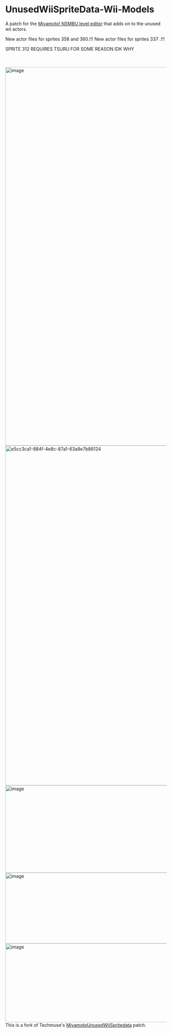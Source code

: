 # UnusedWiiSpriteData-Wii-Models
A patch for the [Miyamoto! NSMBU level editor](https://github.com/aboood40091/Miyamoto) that adds on to the unused wii actors.

New actor files for sprites 358 and 360.!!!
New actor files for sprites 337 .!!!

SPRITE 312 REQUIRES TSURU FOR SOME REASON IDK WHY

<br><br>
<img width="1806" height="1182" alt="image" src="https://github.com/user-attachments/assets/727dde83-fa2e-4b9a-b263-d6190791a4ef" />
<br>
<img width="1351" height="1061" alt="e5cc3ca1-884f-4e8c-87a1-63a8e7b86124" src="https://github.com/user-attachments/assets/07ad4d2c-fc29-4668-90fa-3670bdb755ee" />
<br>
<img width="522" height="273" alt="image" src="https://github.com/user-attachments/assets/1e3c6689-7dc1-40bd-b50e-8f0efa923de8" />
<br>
<img width="517" height="221" alt="image" src="https://github.com/user-attachments/assets/ce51bbfd-b281-46df-99b9-556b165b27a8" />
<br>
<img width="516" height="246" alt="image" src="https://github.com/user-attachments/assets/457d2c99-8416-4ad9-8586-c2cbd2ea8bf3" />
<br>
This is a fork of Techmuse's [MiyamotoUnusedWiiSpritedata](https://github.com/techmuse8/MiyamotoUnusedWiiSpritedata) patch.
